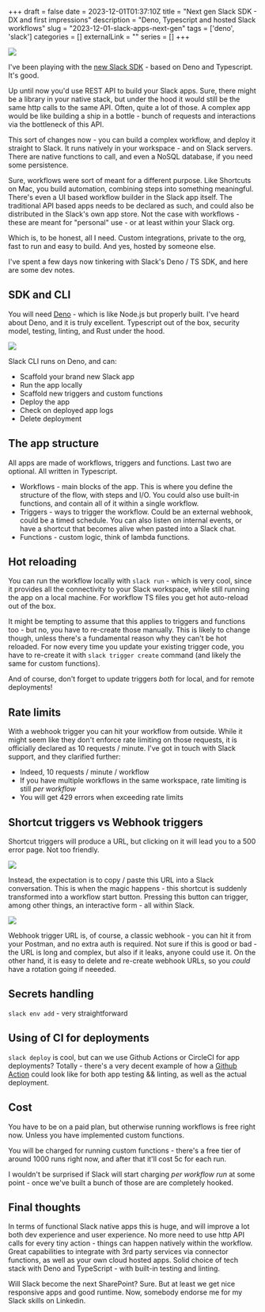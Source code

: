 +++ 
draft = false 
date = 2023-12-01T01:37:10Z
title = "Next gen Slack SDK - DX and first impressions"
description = "Deno, Typescript and hosted Slack workflows"
slug = "2023-12-01-slack-apps-next-gen" 
tags = ['deno', 'slack']
categories = []
externalLink = ""
series = []
+++

![](https://alexsavin.me/photos/2023-12-01-slack-next-gen/wires-lamps.jpg)

I've been playing with the [new Slack SDK](https://api.slack.com/automation) - based on Deno and Typescript. It's good.

Up until now you'd use REST API to build your Slack apps. Sure, there might be a library in your native stack, but under the hood it would still be the same http calls to the same API. Often, quite a lot of those. A complex app would be like building a ship in a bottle - bunch of requests and interactions via the bottleneck of this API.

This sort of changes now - you can build a complex workflow, and deploy it straight to Slack. It runs natively in your workspace - and on Slack servers. There are native functions to call, and even a NoSQL database, if you need some persistence.

Sure, workflows were sort of meant for a different purpose. Like Shortcuts on Mac, you build automation, combining steps into something meaningful. There's even a UI based workflow builder in the Slack app itself. The traditional API based apps needs to be declared as such, and could also be distributed in the Slack's own app store. Not the case with workflows - these are meant for "personal" use - or at least within your Slack org.

Which is, to be honest, all I need. Custom integrations, private to the org, fast to run and easy to build. And yes, hosted by someone else.

I've spent a few days now tinkering with Slack's Deno / TS SDK, and here are some dev notes.

## SDK and CLI

You will need [Deno](https://deno.com/) - which is like Node.js but properly built. I've heard about Deno, and it is truly excellent. Typescript out of the box, security model, testing, linting, and Rust under the hood.

![](https://alexsavin.me/photos/2023-12-01-slack-next-gen/slack-create.png)

Slack CLI runs on Deno, and can:

* Scaffold your brand new Slack app
* Run the app locally
* Scaffold new triggers and custom functions
* Deploy the app
* Check on deployed app logs
* Delete deployment

## The app structure

All apps are made of workflows, triggers and functions. Last two are optional. All written in Typescript.

* Workflows - main blocks of the app. This is where you define the structure of the flow, with steps and I/O. You could also use built-in functions, and contain all of it within a single workflow.
* Triggers - ways to trigger the workflow. Could be an external webhook, could be a timed schedule. You can also listen on internal events, or have a shortcut that becomes alive when pasted into a Slack chat.
* Functions - custom logic, think of lambda functions.

## Hot reloading

You can run the workflow locally with `slack run` - which is very cool, since it provides all the connectivity to your Slack workspace, while still running the app on a local machine. For workflow TS files you get hot auto-reload out of the box. 

It might be tempting to assume that this applies to triggers and functions too - but no, you have to re-create those manually. This is likely to change though, unless there's a fundamental reason why they can't be hot reloaded. For now every time you update your existing trigger code, you have to re-create it with `slack trigger create` command (and likely the same for custom functions).

And of course, don't forget to update triggers _both_ for local, and for remote deployments!

## Rate limits

With a webhook trigger you can hit your workflow from outside. While it might seem like they don't enforce rate limiting on those requests, it is officially declared as 10 requests / minute. I've got in touch with Slack support, and they clarified further:

* Indeed, 10 requests / minute / workflow
* If you have multiple workflows in the same workspace, rate limiting is still _per workflow_
* You will get 429 errors when exceeding rate limits

## Shortcut triggers vs Webhook triggers

Shortcut triggers will produce a URL, but clicking on it will lead you to a 500 error page. Not too friendly.

![](https://alexsavin.me/photos/2023-12-01-slack-next-gen/slack-500.png)

Instead, the expectation is to copy / paste this URL into a Slack conversation. This is when the magic happens - this shortcut is suddenly transformed into a workflow start button. Pressing this button can trigger, among other things, an interactive form - all within Slack.

![](https://alexsavin.me/photos/2023-12-01-slack-next-gen/slack-play-button.png)

Webhook trigger URL is, of course, a classic webhook - you can hit it from your Postman, and no extra auth is required. Not sure if this is good or bad - the URL is long and complex, but also if it leaks, anyone could use it. On the other hand, it is easy to delete and re-create webhook URLs, so you _could_ have a rotation going if neeeded.

## Secrets handling

`slack env add` - very straightforward

## Using of CI for deployments

`slack deploy` is cool, but can we use Github Actions or CircleCI for app deployments? Totally - there's a very decent example of how a [Github Action](https://api.slack.com/automation/cli/CI-CD-setup) could look like for both app testing && linting, as well as the actual deployment.

## Cost

You have to be on a paid plan, but otherwise running workflows is free right now. Unless you have implemented custom functions. 

You will be charged for running custom functions - there's a free tier of around 1000 runs right now, and after that it'll cost 5c for each run.

I wouldn't be surprised if Slack will start charging _per workflow run_ at some point - once we've built a bunch of those are are completely hooked.

## Final thoughts

In terms of functional Slack native apps this is huge, and will improve a lot both dev experience and user experience. No more need to use http API calls for every tiny action - things can happen natively within the workflow. Great capabilities to integrate with 3rd party services via connector functions, as well as your own cloud hosted apps. Solid choice of tech stack with Deno and TypeScript - with built-in testing and linting.

Will Slack become the next SharePoint? Sure. But at least we get nice responsive apps and good runtime. Now, somebody endorse me for my Slack skills on Linkedin.
